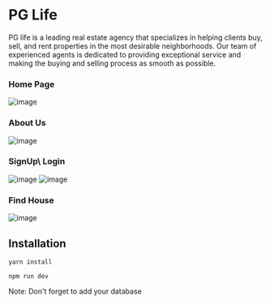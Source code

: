# PG Life
PG life is a leading real estate agency that specializes in helping clients buy, sell, and rent properties in the most desirable neighborhoods. Our team of experienced agents is dedicated to providing exceptional service and making the buying and selling process as smooth as possible.


### Home Page
![image](https://github.com/Durgesh4993/PG-Life/assets/98798977/9a0e9267-ed0f-45af-8f51-0f66f8861c0d)

### About Us
![image](https://github.com/Durgesh4993/PG-Life/assets/98798977/56812c0f-1bfd-40f2-a919-c21db7766c7b)

### SignUp\ Login 
![image](https://github.com/Durgesh4993/PG-Life/assets/98798977/1c113357-10f3-4493-a381-74a096e1d3c6)
![image](https://github.com/Durgesh4993/PG-Life/assets/98798977/0b3ab7f2-2078-4175-be33-322286d8e709)


### Find House
![image](https://github.com/Durgesh4993/PG-Life/assets/98798977/b1bc8277-a0ec-4a1d-9dd5-84e472c85544)

## Installation

```
yarn install
```

```
npm run dev
```

Note: Don't forget to add your database
